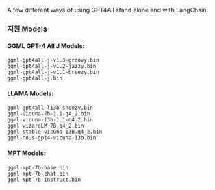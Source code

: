 A few different ways of using GPT4All stand alone and with LangChain.

### 지원 Models

#### GGML GPT-4 All J Models:

```
ggml-gpt4all-j-v1.3-groovy.bin
ggml-gpt4all-j-v1.2-jazzy.bin
ggml-gpt4all-j-v1.1-breezy.bin
ggml-gpt4all-j.bin
```

#### LLAMA Models:

```
ggml-gpt4all-l13b-snoozy.bin
ggml-vicuna-7b-1.1-q4_2.bin
ggml-vicuna-13b-1.1-q4_2.bin
ggml-wizardLM-7B.q4_2.bin
ggml-stable-vicuna-13B.q4_2.bin
ggml-nous-gpt4-vicuna-13b.bin
```

#### MPT Models:
```
ggml-mpt-7b-base.bin
ggml-mpt-7b-chat.bin
ggml-mpt-7b-instruct.bin
```
